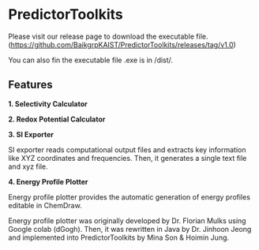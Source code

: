 # PredictorToolkits

Please visit our release page to download the executable file.
(https://github.com/BaikgrpKAIST/PredictorToolkits/releases/tag/v1.0)

You can also fin the executable file .exe is in /dist/.


## Features
**1. Selectivity Calculator**

**2. Redox Potential Calculator**

**3. SI Exporter**

SI exporter reads computational output files and extracts key information like XYZ coordinates and frequencies.
Then, it generates a single text file and xyz file.

**4. Energy Profile Plotter**

Energy profile plotter provides the automatic generation of energy profiles editable in ChemDraw.

Energy profile plotter was originally developed by Dr. Florian Mulks using Google colab (dGogh).
Then, it was rewritten in Java by Dr. Jinhoon Jeong and implemented into PredictorToolkits by Mina Son & Hoimin Jung.
